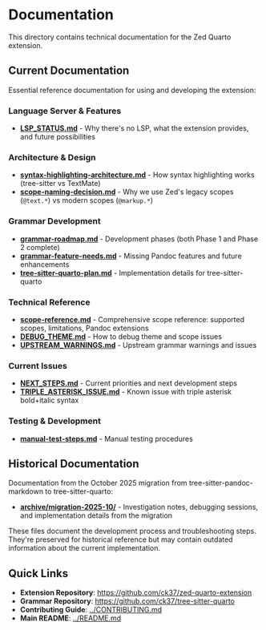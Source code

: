 # Documentation

This directory contains technical documentation for the Zed Quarto extension.

## Current Documentation

Essential reference documentation for using and developing the extension:

### Language Server & Features
- **[LSP_STATUS.md](LSP_STATUS.md)** - Why there's no LSP, what the extension provides, and future possibilities

### Architecture & Design
- **[syntax-highlighting-architecture.md](syntax-highlighting-architecture.md)** - How syntax highlighting works (tree-sitter vs TextMate)
- **[scope-naming-decision.md](scope-naming-decision.md)** - Why we use Zed's legacy scopes (`@text.*`) vs modern scopes (`@markup.*`)

### Grammar Development
- **[grammar-roadmap.md](grammar-roadmap.md)** - Development phases (both Phase 1 and Phase 2 complete)
- **[grammar-feature-needs.md](grammar-feature-needs.md)** - Missing Pandoc features and future enhancements
- **[tree-sitter-quarto-plan.md](tree-sitter-quarto-plan.md)** - Implementation details for tree-sitter-quarto

### Technical Reference
- **[scope-reference.md](scope-reference.md)** - Comprehensive scope reference: supported scopes, limitations, Pandoc extensions
- **[DEBUG_THEME.md](DEBUG_THEME.md)** - How to debug theme and scope issues
- **[UPSTREAM_WARNINGS.md](UPSTREAM_WARNINGS.md)** - Upstream grammar warnings and issues

### Current Issues
- **[NEXT_STEPS.md](NEXT_STEPS.md)** - Current priorities and next development steps
- **[TRIPLE_ASTERISK_ISSUE.md](TRIPLE_ASTERISK_ISSUE.md)** - Known issue with triple asterisk bold+italic syntax

### Testing & Development
- **[manual-test-steps.md](manual-test-steps.md)** - Manual testing procedures

## Historical Documentation

Documentation from the October 2025 migration from tree-sitter-pandoc-markdown to tree-sitter-quarto:

- **[archive/migration-2025-10/](archive/migration-2025-10/)** - Investigation notes, debugging sessions, and implementation details from the migration

These files document the development process and troubleshooting steps. They're preserved for historical reference but may contain outdated information about the current implementation.

## Quick Links

- **Extension Repository**: https://github.com/ck37/zed-quarto-extension
- **Grammar Repository**: https://github.com/ck37/tree-sitter-quarto
- **Contributing Guide**: [../CONTRIBUTING.md](../CONTRIBUTING.md)
- **Main README**: [../README.md](../README.md)
